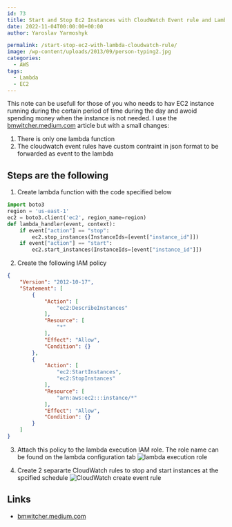 ```yaml
---
id: 73
title: Start and Stop Ec2 Instances with CloudWatch Event rule and Lambda
date: 2022-11-04T00:00:00+00:00
author: Yaroslav Yarmoshyk

permalink: /start-stop-ec2-with-lambda-cloudwatch-rule/
image: /wp-content/uploads/2013/09/person-typing2.jpg
categories:
  - AWS
tags:
  - Lambda
  - EC2
---
```

This note can be usefull for those of you who needs to hav EC2 instance running during the certain period of time during the day and awoid spending money when the instance is not needed.
I use the [bmwitcher.medium.com](https://bmwitcher.medium.com/using-lambda-cloudwatch-events-to-start-and-stop-ec2-instances-48e31ff0daf2) article but with a small changes:
1. There is only one lambda function
2. The cloudwatch event rules have custom contraint in json format to be forwarded as event to the lambda

## Steps are the following
1. Create lambda function with the code specified below
```python
import boto3
region = 'us-east-1'
ec2 = boto3.client('ec2', region_name=region)
def lambda_handler(event, context):
    if event["action"] == "stop":
        ec2.stop_instances(InstanceIds=[event["instance_id"]])
    if event["action"] == "start":
        ec2.start_instances(InstanceIds=[event["instance_id"]])
```

2. Create the following IAM policy
```json
{
    "Version": "2012-10-17",
    "Statement": [
        {
            "Action": [
                "ec2:DescribeInstances"
            ],
            "Resource": [
                "*"
            ],
            "Effect": "Allow",
            "Condition": {}
        },
        {
            "Action": [
                "ec2:StartInstances",
                "ec2:StopInstances"
            ],
            "Resource": [
                "arn:aws:ec2:::instance/*"
            ],
            "Effect": "Allow",
            "Condition": {}
        }
    ]
}
```

3. Attach this policy to the lambda execution IAM role. The role name can be found on the lambda configuration tab
![lambda execution role](/wp-content/uploads/2022/lambda_execution_role.png "lambda execution role")

4. Create 2 separarte CloudWatch rules to stop and start instances at the spcified schedule
![CloudWatch create event rule](/wp-content/uploads/2022/cw_create_rule.png "CloudWatch create event rule")

## Links
* [bmwitcher.medium.com](https://bmwitcher.medium.com/using-lambda-cloudwatch-events-to-start-and-stop-ec2-instances-48e31ff0daf2)
